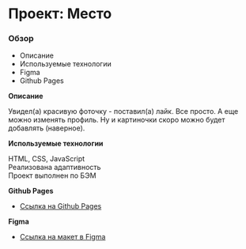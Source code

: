 # Проект: Место

### Обзор
* Описание
* Используемые технологии
* Figma
* Github Pages

**Описание**

Увидел(а) красивую фоточку - поставил(а) лайк. Все просто. А еще можно изменять профиль. Ну и картиночки скоро можно будет добавлять (наверное).

**Используемые технологии**

HTML, CSS, JavaScript <br>
Реализована адаптивность <br>
Проект выполнен по БЭМ

**Github Pages**

* [Ссылка на Github Pages](https://arknal.github.io/mesto/index.html)

**Figma**

* [Ссылка на макет в Figma](https://www.figma.com/file/2cn9N9jSkmxD84oJik7xL7/JavaScript.-Sprint-4?node-id=0%3A1)

